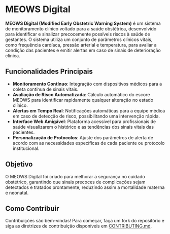 # MEOWS Digital

**MEOWS Digital (Modified Early Obstetric Warning System)** é um sistema de monitoramento clínico voltado para a saúde obstétrica, desenvolvido para identificar e sinalizar precocemente possíveis riscos à saúde de gestantes. O sistema utiliza um conjunto de parâmetros clínicos vitais, como frequência cardíaca, pressão arterial e temperatura, para avaliar a condição das pacientes e emitir alertas em caso de sinais de deterioração clínica.

## Funcionalidades Principais

- **Monitoramento Contínuo**: Integração com dispositivos médicos para a coleta contínua de sinais vitais.
- **Avaliação de Risco Automatizada**: Cálculo automático do escore MEOWS para identificar rapidamente qualquer alteração no estado clínico.
- **Alertas em Tempo Real**: Notificações automáticas para a equipe médica em caso de detecção de risco, possibilitando uma intervenção rápida.
- **Interface Web Amigável**: Plataforma acessível para profissionais de saúde visualizarem o histórico e as tendências dos sinais vitais das pacientes.
- **Personalização de Protocolos**: Ajuste dos parâmetros de alerta de acordo com as necessidades específicas de cada paciente ou protocolo institucional.

## Objetivo

O MEOWS Digital foi criado para melhorar a segurança no cuidado obstétrico, garantindo que sinais precoces de complicações sejam detectados e tratados prontamente, reduzindo assim a mortalidade materna e neonatal.

## Como Contribuir

Contribuições são bem-vindas! Para começar, faça um fork do repositório e siga as diretrizes de contribuição disponíveis em [CONTRIBUTING.md](link_para_o_arquivo_contributing).


